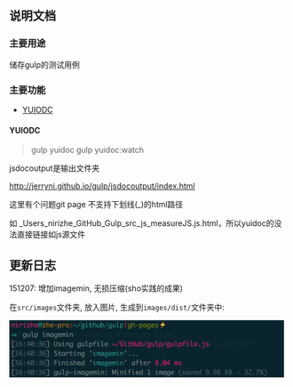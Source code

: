 ## 说明文档

### 主要用途

储存gulp的测试用例

### 主要功能

* [YUIODC]

#### YUIODC

> gulp yuidoc
> gulp yuidoc:watch 

jsdocoutput是输出文件夹

http://jerryni.github.io/gulp/jsdocoutput/index.html

这里有个问题git page 不支持下划线(_)的html路径

如 _Users_nirizhe_GitHub_Gulp_src_js_measureJS.js.html，所以yuidoc的没法直接链接如js源文件

## 更新日志

151207: 增加imagemin, 无损压缩(sho实践的成果)

在`src/images`文件夹, 放入图片, 生成到`images/dist/`文件夹中:

![imagemin]


[imagemin]: images/gulp-imagemin.png
[YUIODC]:#user-content-yuiodc
